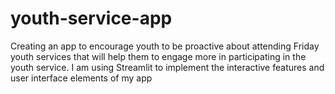# youth-service-app
Creating an app to encourage youth to be proactive about attending Friday youth services that will help them to engage more in participating in the youth service. I am using Streamlit to implement the interactive features and user interface elements of my app 

